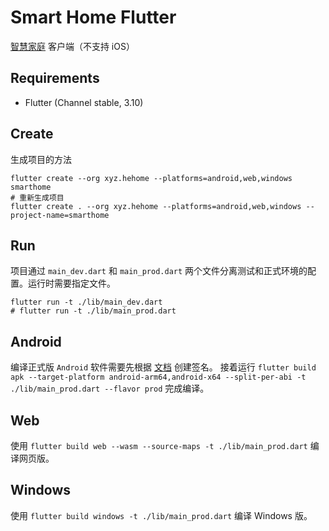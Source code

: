 # Smart Home Flutter

[智慧家庭](https://github.com/he0119/smart-home) 客户端（不支持 iOS）

## Requirements

- Flutter (Channel stable, 3.10)

## Create

生成项目的方法

```shell
flutter create --org xyz.hehome --platforms=android,web,windows smarthome
# 重新生成项目
flutter create . --org xyz.hehome --platforms=android,web,windows --project-name=smarthome
```

## Run

项目通过 `main_dev.dart` 和 `main_prod.dart` 两个文件分离测试和正式环境的配置。运行时需要指定文件。

```shell
flutter run -t ./lib/main_dev.dart
# flutter run -t ./lib/main_prod.dart
```

## Android

编译正式版 `Android` 软件需要先根据 [文档](https://flutter.dev/docs/deployment/android) 创建签名。
接着运行 `flutter build apk --target-platform android-arm64,android-x64 --split-per-abi -t ./lib/main_prod.dart --flavor prod` 完成编译。

## Web

使用 `flutter build web --wasm --source-maps -t ./lib/main_prod.dart` 编译网页版。

## Windows

使用 `flutter build windows -t ./lib/main_prod.dart` 编译 Windows 版。
